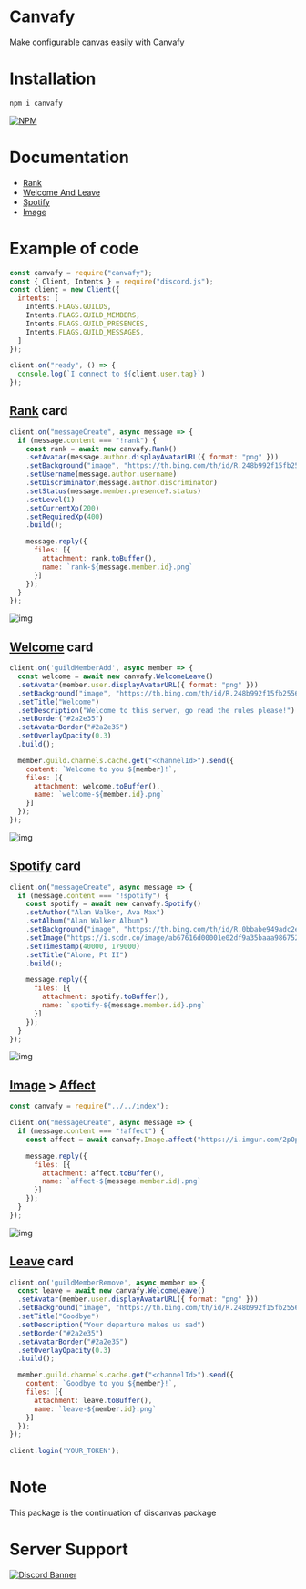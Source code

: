# Canvafy
Make configurable canvas easily with Canvafy

# Installation
```sh
npm i canvafy
```

[![NPM](https://nodei.co/npm/canvafy.png)](https://nodei.co/npm/canvafy/)

# Documentation
* [Rank](https://github.com/squarfiuz/canvafy/blob/main/docs/Rank.md)
* [Welcome And Leave](https://github.com/squarfiuz/canvafy/blob/main/docs/WelcomeLeave.md)
* [Spotify](https://github.com/squarfiuz/canvafy/blob/main/docs/Spotify.md)
* [Image](https://github.com/squarfiuz/canvafy/blob/main/docs/Image.md)

# Example of code

```js
const canvafy = require("canvafy");
const { Client, Intents } = require("discord.js");
const client = new Client({
  intents: [
    Intents.FLAGS.GUILDS,
    Intents.FLAGS.GUILD_MEMBERS,
    Intents.FLAGS.GUILD_PRESENCES,
    Intents.FLAGS.GUILD_MESSAGES,
  ]
});

client.on("ready", () => {
  console.log(`I connect to ${client.user.tag}`)
});
```

<h2><a href="https://github.com/squarfiuz/canvafy/blob/main/docs/Rank.md">Rank</a> card</h2>

```js
client.on("messageCreate", async message => {
  if (message.content === "!rank") {
    const rank = await new canvafy.Rank()
    .setAvatar(message.author.displayAvatarURL({ format: "png" }))
    .setBackground("image", "https://th.bing.com/th/id/R.248b992f15fb255621fa51ee0ca0cecb?rik=K8hIsVFACWQ8%2fw&pid=ImgRaw&r=0")
    .setUsername(message.author.username)
    .setDiscriminator(message.author.discriminator)
    .setStatus(message.member.presence?.status)
    .setLevel(1)
    .setCurrentXp(200)
    .setRequiredXp(400)
    .build();

    message.reply({
      files: [{
        attachment: rank.toBuffer(),
        name: `rank-${message.member.id}.png`
      }]
    });
  }
});
```

![img](https://i.imgur.com/Tw6Upk2.png)

<h2><a href="https://github.com/squarfiuz/canvafy/blob/main/docs/WelcomeLeave.md">Welcome</a> card</h2>

```js
client.on('guildMemberAdd', async member => {
  const welcome = await new canvafy.WelcomeLeave()
  .setAvatar(member.user.displayAvatarURL({ format: "png" }))
  .setBackground("image", "https://th.bing.com/th/id/R.248b992f15fb255621fa51ee0ca0cecb?rik=K8hIsVFACWQ8%2fw&pid=ImgRaw&r=0")
  .setTitle("Welcome")
  .setDescription("Welcome to this server, go read the rules please!")
  .setBorder("#2a2e35")
  .setAvatarBorder("#2a2e35")
  .setOverlayOpacity(0.3)
  .build();

  member.guild.channels.cache.get("<channelId>").send({
    content: `Welcome to you ${member}!`,
    files: [{
      attachment: welcome.toBuffer(),
      name: `welcome-${member.id}.png`
    }]
  });
});
```

![img](https://i.imgur.com/qiopaJc.png)

<h2><a href="https://github.com/squarfiuz/canvafy/blob/main/docs/Spotify.md">Spotify</a> card</h2>

```js
client.on("messageCreate", async message => {
  if (message.content === "!spotify") {
    const spotify = await new canvafy.Spotify()
    .setAuthor("Alan Walker, Ava Max")
    .setAlbum("Alan Walker Album")
    .setBackground("image", "https://th.bing.com/th/id/R.0bbabe949adc2ea6c853eddad2f38519?rik=jshX8YIYBDnF4w&pid=ImgRaw&r=0")
    .setImage("https://i.scdn.co/image/ab67616d00001e02df9a35baaa98675256b35177")
    .setTimestamp(40000, 179000)
    .setTitle("Alone, Pt II")
    .build();

    message.reply({
      files: [{
        attachment: spotify.toBuffer(),
        name: `spotify-${message.member.id}.png`
      }]
    });
  }
});
```

![img](https://i.imgur.com/RY6uXqZ.png)

<h2><a href="https://github.com/squarfiuz/canvafy/blob/main/docs/Image.md">Image</a> > <a href="https://github.com/squarfiuz/canvafy/blob/main/docs/Image.md#affect">Affect</a></h2>

```js
const canvafy = require("../../index");

client.on("messageCreate", async message => {
  if (message.content === "!affect") {
    const affect = await canvafy.Image.affect("https://i.imgur.com/2pOpPKf.png");

    message.reply({
      files: [{
        attachment: affect.toBuffer(),
        name: `affect-${message.member.id}.png`
      }]
    });
  }
});
```

![img](https://i.imgur.com/P6MgEGp.png)


<h2><a href="https://github.com/squarfiuz/canvafy/blob/main/docs/WelcomeLeave.md">Leave</a> card</h2>

```js
client.on('guildMemberRemove', async member => {
  const leave = await new canvafy.WelcomeLeave()
  .setAvatar(member.user.displayAvatarURL({ format: "png" }))
  .setBackground("image", "https://th.bing.com/th/id/R.248b992f15fb255621fa51ee0ca0cecb?rik=K8hIsVFACWQ8%2fw&pid=ImgRaw&r=0")
  .setTitle("Goodbye")
  .setDescription("Your departure makes us sad")
  .setBorder("#2a2e35")
  .setAvatarBorder("#2a2e35")
  .setOverlayOpacity(0.3)
  .build();

  member.guild.channels.cache.get("<channelId>").send({
    content: `Goodbye to you ${member}!`,
    files: [{
      attachment: leave.toBuffer(),
      name: `leave-${member.id}.png`
    }]
  });
});

client.login('YOUR_TOKEN');
```

# Note
This package is the continuation of discanvas package

# Server Support 
[![Discord Banner](https://discordapp.com/api/guilds/759432409400999967/widget.png?style=banner2)](https://discord.gg/SgfzZPckVT)
